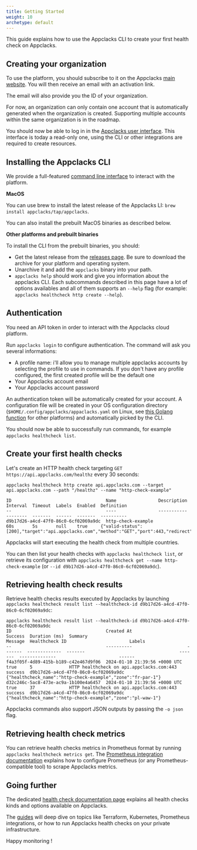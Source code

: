 ```yaml
---
title: Getting Started
weight: 10
archetype: default
---
```


This guide explains how to use the Appclacks CLI to create your first health check on Appclacks.

## Creating your organization

To use the platform, you should subscribe to it on the Appclacks [main website](https://appclacks.com/#register). You will then receive an email with an activation link.

The email will also provide you the ID of your organization.

For now, an organization can only contain one account that is automatically generated when the organization is created. Supporting multiple accounts within the same organization is in the roadmap.

You should now be able to log in in the [Appclacks user interface](https://api.appclacks.com). This interface is today a read-only one, using the CLI or other integrations are required to create resources.

## Installing the Appclacks CLI

We provide a full-featured [command line interface](https://github.com/appclacks/cli) to interact with the platform.

**MacOS**

You can use brew to install the latest release of the Appclacks LI: `brew install appclacks/tap/appclacks`.

You can also install the prebuilt MacOS binaries as described below.

**Other platforms and prebuilt binaries**

To install the CLI from the prebuilt binaries, you should:

- Get the latest release from the [releases page](https://github.com/appclacks/cli/releases). Be sure to download the archive for your platform and operating system.
- Unarchive it and add the `appclacks` binary into your path.
- `appclacks help` should work and give you information about the appclacks CLI. Each subcommands described in this page have a lot of options availables and all of them supports an `--help` flag (for example: `appclacks healthcheck http create --help`).

## Authentication

You need an API token in order to interact with the Appclacks cloud platform.

Run `appclacks login` to configure authentication. The command will ask you several informations:
- A profile name: i'll allow you to manage multiple appclacks accounts by selecting the profile to use in commands. If you don't have any profile configured, the first created profile will be the default one
- Your Appclacks account email
- Your Appclacks account password

An authentication token will be automatically created for your account. A configuration file will be created in your OS configuration directory (`$HOME/.config/appclacks/appaclacks.yaml` on Linux, see [this Golang function](https://pkg.go.dev/os#UserConfigDir) for other platforms) and automatically picked by the CLI.

You should now be able to successfully run commands, for example `appclacks healthcheck list`.

## Create your first health checks

Let's create an HTTP health check targeting `GET https://api.appclacks.com/healthz` every 30 seconds:

```shell
appclacks healthcheck http create api.appclacks.com --target api.appclacks.com --path "/healthz" --name "http-check-example"

ID                                    Name                Description  Interval  Timeout  Labels  Enabled  Definition
--                                    ----                -----------  --------  -------  ------  -------  ----------
d9b17d26-a4cd-47f0-86c0-6cf02069a9dc  http-check-example               60s       5s       null    true     {"valid-status":[200],"target":"api.appclacks.com","method":"GET","port":443,"redirect":true,"protocol":"https","path":"/healthz"}
```

Appclacks will start executing the health check from multiple countries.

You can then list your health checks with `appclacks healthcheck list`, or retrieve its configuration with `appclacks healthcheck get --name http-check-example` (or `--id d9b17d26-a4cd-47f0-86c0-6cf02069a9dc`).

## Retrieving health check results

Retrieve health checks results executed by Appclacks by launching `appclacks healthcheck result list --healthcheck-id d9b17d26-a4cd-47f0-86c0-6cf02069a9dc`:

```
appclacks healthcheck result list --healthcheck-id d9b17d26-a4cd-47f0-86c0-6cf02069a9dc
ID                                    Created At                     Success  Duration (ms)  Summary                                    Message  Healthcheck ID                        Labels
--                                    ----------                     -------  -------------  -------                                    -------  --------------                        ------
f4a3f05f-4d89-415b-b189-c42e467d9f06  2024-01-10 21:39:56 +0000 UTC  true     5              HTTP healthcheck on api.appclacks.com:443  success  d9b17d26-a4cd-47f0-86c0-6cf02069a9dc  {"healthcheck_name":"http-check-example","zone":"fr-par-1"}
d32c246c-5ac8-473e-ac9a-1b100e4a6457  2024-01-10 21:39:56 +0000 UTC  true     37             HTTP healthcheck on api.appclacks.com:443  success  d9b17d26-a4cd-47f0-86c0-6cf02069a9dc  {"healthcheck_name":"http-check-example","zone":"pl-waw-1"}
```

Appclacks commands also support JSON outputs by passing the `-o json` flag.

## Retrieving health check metrics

You can retrieve health checks metrics in Prometheus format by running `appclacks healthcheck metrics get`. The [Prometheus integration documentation](https://www.doc.appclacks.com/guides/metrics/) explains how to configure Prometheus (or any Prometheus-compatible tool) to scrape Appclacks metrics.

## Going further

The dedicated [health check documentation page](/guides/healthcheck/) explains all health checks kinds and options available on Appclacks.

The [guides](/guides/) will deep dive on topics like Terraform, Kubernetes, Prometheus integrations, or how to run Appclacks health checks on your private infrastructure.

Happy monitoring !
